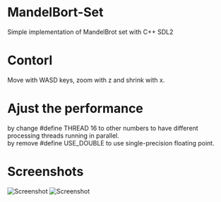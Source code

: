 # MandelBort-Set
Simple implementation of MandelBrot set with C++ SDL2

# Contorl
Move with WASD keys, zoom with z and shrink with x.  

# Ajust the performance
by change #define THREAD 16 to other numbers to have different processing threads running in parallel.  
by remove #define USE_DOUBLE to use single-precision floating point.   

# Screenshots
![Screenshot](screenshot0.bmp)
![Screenshot](screenshot1.bmp)
